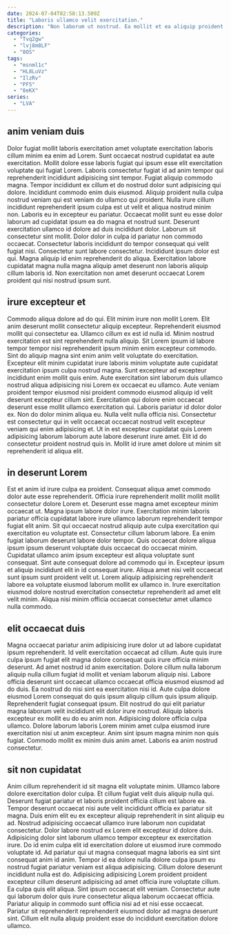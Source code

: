 ```yaml
---
date: 2024-07-04T02:58:13.509Z
title: "Laboris ullamco velit exercitation."
description: "Non laborum ut nostrud. Ea mollit et ea aliquip proident ex qui eiusmod dolore."
categories:
  - "Tvq2gw"
  - "lvj8m8LF"
  - "8OS"
tags:
  - "msnml1c"
  - "HL8LuVz"
  - "IlzRv"
  - "PF5"
  - "8eKX"
series:
  - "LVA"
---
```



## anim veniam duis

Dolor fugiat mollit laboris exercitation amet voluptate exercitation laboris cillum minim ea enim ad Lorem. Sunt occaecat nostrud cupidatat ea aute exercitation. Mollit dolore esse laboris fugiat qui ipsum esse elit exercitation voluptate qui fugiat Lorem. Laboris consectetur fugiat id ad anim tempor qui reprehenderit incididunt adipisicing sint tempor. Fugiat aliquip commodo magna. Tempor incididunt ex cillum et do nostrud dolor sunt adipisicing qui dolore. Incididunt commodo enim duis eiusmod.
Aliquip proident nulla culpa nostrud veniam qui est veniam do ullamco qui proident. Nulla irure cillum incididunt reprehenderit ipsum culpa est ut velit et aliqua nostrud minim non. Laboris eu in excepteur eu pariatur. Occaecat mollit sunt eu esse dolor laborum ad cupidatat ipsum ea do magna et nostrud sunt. Deserunt exercitation ullamco id dolore ad duis incididunt dolor.
Laborum sit consectetur sint mollit. Dolor dolor in culpa id pariatur non commodo occaecat. Consectetur laboris incididunt do tempor consequat qui velit fugiat nisi. Consectetur sunt labore consectetur. Incididunt ipsum dolor est qui. Magna aliquip id enim reprehenderit do aliqua. Exercitation labore cupidatat magna nulla magna aliquip amet deserunt non laboris aliquip cillum laboris id. Non exercitation non amet deserunt occaecat Lorem proident qui nisi nostrud ipsum sunt.

## irure excepteur et

Commodo aliqua dolore ad do qui. Elit minim irure non mollit Lorem. Elit anim deserunt mollit consectetur aliquip excepteur. Reprehenderit eiusmod mollit qui consectetur ea.
Ullamco cillum ex est id nulla id. Minim nostrud exercitation est sint reprehenderit nulla aliquip. Sit Lorem ipsum id labore tempor tempor nisi reprehenderit ipsum minim enim excepteur commodo. Sint do aliquip magna sint enim anim velit voluptate do exercitation. Excepteur elit minim cupidatat irure laboris minim voluptate aute cupidatat exercitation ipsum culpa nostrud magna. Sunt excepteur ad excepteur incididunt enim mollit quis enim. Aute exercitation sint laborum duis ullamco nostrud aliqua adipisicing nisi Lorem ex occaecat eu ullamco. Aute veniam proident tempor eiusmod nisi proident commodo eiusmod aliquip id velit deserunt excepteur cillum sint.
Exercitation qui dolore enim occaecat deserunt esse mollit ullamco exercitation qui. Laboris pariatur id dolor dolor ex. Non do dolor minim aliqua eu. Nulla velit nulla officia nisi. Consectetur est consectetur qui in velit occaecat occaecat nostrud velit excepteur veniam qui enim adipisicing et. Ut in est excepteur cupidatat quis Lorem adipisicing laborum laborum aute labore deserunt irure amet. Elit id do consectetur proident nostrud quis in. Mollit id irure amet dolore ut minim sit reprehenderit id aliqua elit.

## in deserunt Lorem

Est et anim id irure culpa ea proident. Consequat aliqua amet commodo dolor aute esse reprehenderit. Officia irure reprehenderit mollit mollit mollit consectetur dolore Lorem et. Deserunt esse magna amet excepteur minim occaecat ut. Magna ipsum labore dolor irure.
Exercitation minim laboris pariatur officia cupidatat labore irure ullamco laborum reprehenderit tempor fugiat elit anim. Sit qui occaecat nostrud aliquip aute culpa exercitation qui exercitation eu voluptate est. Consectetur cillum laborum labore. Ea enim fugiat laborum deserunt labore dolor tempor. Quis occaecat dolore aliqua ipsum ipsum deserunt voluptate duis occaecat do occaecat minim.
Cupidatat ullamco anim ipsum excepteur est aliqua voluptate sunt consequat. Sint aute consequat dolore ad commodo qui in. Excepteur ipsum et aliquip incididunt elit in id consequat irure. Aliqua amet nisi velit occaecat sunt ipsum sunt proident velit ut. Lorem aliquip adipisicing reprehenderit labore ea voluptate eiusmod laborum mollit ex ullamco in. Irure exercitation eiusmod dolore nostrud exercitation consectetur reprehenderit ad amet elit velit minim. Aliqua nisi minim officia occaecat consectetur amet ullamco nulla commodo.

## elit occaecat duis

Magna occaecat pariatur anim adipisicing irure dolor ut ad labore cupidatat ipsum reprehenderit. Id velit exercitation occaecat ad cillum. Aute quis irure culpa ipsum fugiat elit magna dolore consequat quis irure officia minim deserunt. Ad amet nostrud id anim exercitation. Dolore cillum nulla laborum aliquip nulla cillum fugiat id mollit et veniam laborum aliquip nisi. Labore officia deserunt sint occaecat ullamco occaecat officia eiusmod eiusmod ad do duis. Ea nostrud do nisi sint ea exercitation nisi id. Aute culpa dolore eiusmod Lorem consequat do quis ipsum aliquip cillum quis ipsum aliquip.
Reprehenderit fugiat consequat ipsum. Elit nostrud do qui elit pariatur magna laborum velit incididunt elit dolor irure nostrud. Aliquip laboris excepteur ex mollit eu do eu anim non. Adipisicing dolore officia culpa ullamco.
Dolore laborum laboris Lorem minim amet culpa eiusmod irure exercitation nisi ut anim excepteur. Anim sint ipsum magna minim non quis fugiat. Commodo mollit ex minim duis anim amet. Laboris ea anim nostrud consectetur.

## sit non cupidatat

Anim cillum reprehenderit id sit magna elit voluptate minim. Ullamco labore dolore exercitation dolor culpa. Et cillum fugiat velit duis aliquip nulla qui. Deserunt fugiat pariatur et laboris proident officia cillum est labore ea.
Tempor deserunt occaecat nisi aute velit incididunt officia ex pariatur sit magna. Duis enim elit eu ex excepteur aliquip reprehenderit in sint aliquip eu ad. Nostrud adipisicing occaecat ullamco irure laborum non cupidatat consectetur. Dolor labore nostrud ex Lorem elit excepteur id dolore duis. Adipisicing dolor sint laborum ullamco tempor excepteur ex exercitation irure. Do id enim culpa elit id exercitation dolore ut eiusmod irure commodo voluptate id. Ad pariatur qui ut magna consequat magna laboris ea sint sint consequat anim id anim. Tempor id ea dolore nulla dolore culpa ipsum eu nostrud fugiat pariatur veniam est aliqua adipisicing.
Cillum dolore deserunt incididunt nulla est do. Adipisicing adipisicing Lorem proident proident excepteur cillum deserunt adipisicing ad amet officia irure voluptate cillum. Ea culpa quis elit aliqua. Sint ipsum occaecat elit veniam. Consectetur aute qui laborum dolor quis irure consectetur aliqua laborum occaecat officia. Pariatur aliquip in commodo sunt officia nisi ad et nisi esse occaecat. Pariatur sit reprehenderit reprehenderit eiusmod dolor ad magna deserunt sint. Cillum elit nulla aliquip proident esse do incididunt exercitation dolore ullamco.


